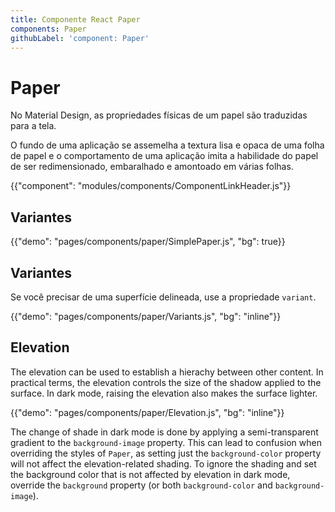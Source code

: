 ```yaml
---
title: Componente React Paper
components: Paper
githubLabel: 'component: Paper'
---
```


# Paper

<p class="description">No Material Design, as propriedades físicas de um papel são traduzidas para a tela. </p>

O fundo de uma aplicação se assemelha a textura lisa e opaca de uma folha de papel e o comportamento de uma aplicação imita a habilidade do papel de ser redimensionado, embaralhado e amontoado em várias folhas.

{{"component": "modules/components/ComponentLinkHeader.js"}}

## Variantes

{{"demo": "pages/components/paper/SimplePaper.js", "bg": true}}

## Variantes

Se você precisar de uma superfície delineada, use a propriedade `variant`.

{{"demo": "pages/components/paper/Variants.js", "bg": "inline"}}

## Elevation

The elevation can be used to establish a hierachy between other content. In practical terms, the elevation controls the size of the shadow applied to the surface. In dark mode, raising the elevation also makes the surface lighter.

{{"demo": "pages/components/paper/Elevation.js", "bg": "inline"}}

The change of shade in dark mode is done by applying a semi-transparent gradient to the `background-image` property. This can lead to confusion when overriding the styles of `Paper`, as setting just the `background-color` property will not affect the elevation-related shading. To ignore the shading and set the background color that is not affected by elevation in dark mode, override the `background` property (or both `background-color` and `background-image`).
